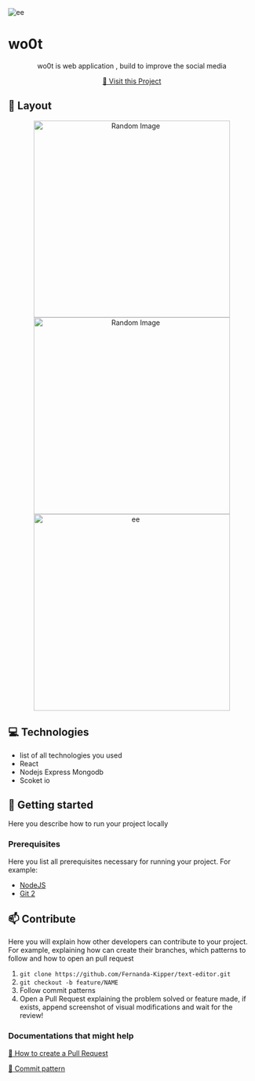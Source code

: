                   
<div>
    <img src="https://firebasestorage.googleapis.com/v0/b/moto-656ba.appspot.com/o/icon.png?alt=media&token=e9f41c09-d903-41ca-859f-62fddf1860b0" alt="ee">

<h1 style="font-weight: bold">wo0t</h1>


<p align="center">wo0t is web application , build to improve the social media</p>


<p align="center">
<a href="https://github.com/ShaanCoding">📱 Visit this Project</a>
</p>
 
<h2 id="layout">🎨 Layout</h2>

<p align="center">

<img src="https://firebasestorage.googleapis.com/v0/b/moto-656ba.appspot.com/o/Screenshot%202024-07-01%20090758.png?alt=media&token=28d31d0e-c7ef-4051-aa94-7079fca003f9" alt="Random Image" width="400px">
<img src="https://firebasestorage.googleapis.com/v0/b/moto-656ba.appspot.com/o/Screenshot%202024-07-01%20090817.png?alt=media&token=5364d5f3-80a0-48e6-8210-78b933dc3222" alt="Random Image" width="400px">
<img src="https://firebasestorage.googleapis.com/v0/b/moto-656ba.appspot.com/o/Screenshot%202024-07-01%20090959.png?alt=media&token=8650d6e5-a96c-4543-96f3-6b538b3ce94e" alt="ee" width="400px">
</p>
 
<h2 id="technologies">💻 Technologies</h2>

- list of all technologies you used
- React
- Nodejs Express Mongodb
- Scoket io
 
<h2 id="started">🚀 Getting started</h2>

Here you describe how to run your project locally
 
<h3>Prerequisites</h3>

Here you list all prerequisites necessary for running your project. For example:

- [NodeJS](https://github.com/)
- [Git 2](https://github.com)
 
<h2 id="contribute">📫 Contribute</h2>

Here you will explain how other developers can contribute to your project. For example, explaining how can create their branches, which patterns to follow and how to open an pull request
1. `git clone https://github.com/Fernanda-Kipper/text-editor.git`
2. `git checkout -b feature/NAME`
3. Follow commit patterns
4. Open a Pull Request explaining the problem solved or feature made, if exists, append screenshot of visual modifications and wait for the review!
 
<h3>Documentations that might help</h3>

[📝 How to create a Pull Request](https://www.atlassian.com/br/git/tutorials/making-a-pull-request)

[💾 Commit pattern](https://gist.github.com/joshbuchea/6f47e86d2510bce28f8e7f42ae84c716)
